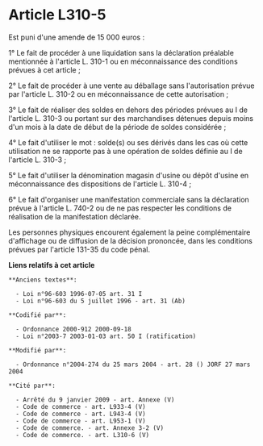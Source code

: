 # Article L310-5

Est puni d'une amende de 15 000 euros :

1° Le fait de procéder à une liquidation sans la déclaration préalable mentionnée à l'article L. 310-1 ou en méconnaissance
des conditions prévues à cet article ;

2° Le fait de procéder à une vente au déballage sans l'autorisation prévue par l'article L. 310-2 ou en méconnaissance de
cette autorisation ;

3° Le fait de réaliser des soldes en dehors des périodes prévues au I de l'article L. 310-3 ou portant sur des marchandises
détenues depuis moins d'un mois à la date de début de la période de soldes considérée ;

4° Le fait d'utiliser le mot : solde(s) ou ses dérivés dans les cas où cette utilisation ne se rapporte pas à une opération
de soldes définie au I de l'article L. 310-3 ;

5° Le fait d'utiliser la dénomination magasin d'usine ou dépôt d'usine en méconnaissance des dispositions de l'article L.
310-4 ;

6° Le fait d'organiser une manifestation commerciale sans la déclaration prévue à l'article L. 740-2 ou de ne pas respecter
les conditions de réalisation de la manifestation déclarée.

Les personnes physiques encourent également la peine complémentaire d'affichage ou de diffusion de la décision prononcée,
dans les conditions prévues par l'article 131-35 du code pénal.

**Liens relatifs à cet article**

	**Anciens textes**:

	  - Loi n°96-603 1996-07-05 art. 31 I
	  - Loi n°96-603 du 5 juillet 1996 - art. 31 (Ab)

	**Codifié par**:

	  - Ordonnance 2000-912 2000-09-18
	  - Loi n°2003-7 2003-01-03 art. 50 I (ratification)

	**Modifié par**:

	  - Ordonnance n°2004-274 du 25 mars 2004 - art. 28 () JORF 27 mars 2004

	**Cité par**:

	  - Arrêté du 9 janvier 2009 - art. Annexe (V)
	  - Code de commerce - art. L933-4 (V)
	  - Code de commerce - art. L943-4 (V)
	  - Code de commerce - art. L953-1 (V)
	  - Code de commerce. - art. Annexe 3-2 (V)
	  - Code de commerce. - art. L310-6 (V)
